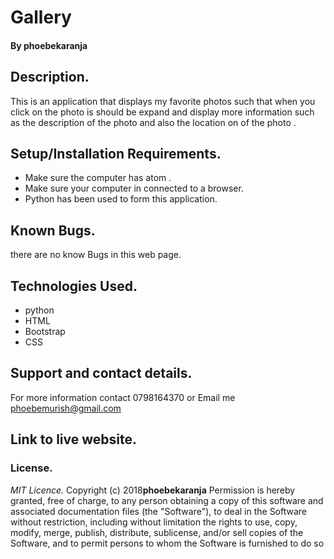 # Gallery

#### By **phoebekaranja**

## Description.
This is an application that displays my favorite photos such that when you click on the photo is should be expand and display more information such as the description of the photo and also the location on of the photo .

## Setup/Installation Requirements.
* Make sure the computer has atom .
* Make sure your computer in connected to a browser.
* Python has been used to form this application.

## Known Bugs.
there are no know Bugs in this web page.

## Technologies Used.
* python
* HTML
* Bootstrap
* CSS

## Support and contact details.
For more information contact 0798164370 or Email me phoebemurish@gmail.com


## Link to live website.



### License.
*MIT Licence.*
Copyright (c) 2018**phoebekaranja**
Permission is hereby granted, free of charge, to any person obtaining a copy of this software and
associated documentation files (the "Software"), to deal in the Software without restriction, including
without limitation the rights to use, copy, modify, merge, publish, distribute, sublicense, and/or sell
copies of the Software, and to permit persons to whom the Software is furnished to do so
